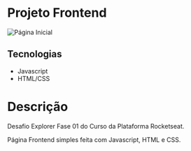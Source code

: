 # Projeto Frontend

![Página Inicial]()

## Tecnologias
- Javascript
- HTML/CSS

# Descrição

Desafio Explorer Fase 01 do Curso da Plataforma Rocketseat.

Página Frontend simples feita com Javascript, HTML e CSS.

